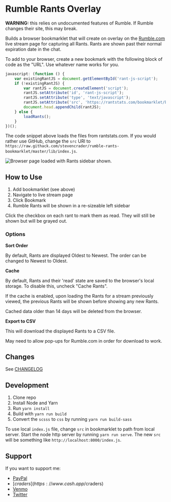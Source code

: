 # Rumble Rants Overlay

**WARNING:** this relies on undocumented features of Rumble. If Rumble changes their site, this may break.

Builds a browser bookmarklet that will create on overlay on the [Rumble.com](https://rumble.com/) live stream page 
for capturing all Rants. Rants are shown past their normal expiration date in the chat.

To add to your browser, create a new bookmark with the following block of code as the "URL". 
Use whatever name works for you.

```javascript
javascript: (function () {
    var existingRantJS = document.getElementById('rant-js-script');
    if (!existingRantJS) {
        var rantJS = document.createElement('script');
        rantJS.setAttribute('id', 'rant-js-script');
        rantJS.setAttribute('type', 'text/javascript');
        rantJS.setAttribute('src', 'https://rantstats.com/bookmarklet/bookmarklet.js');
        document.head.appendChild(rantJS);
    } else {
        loadRants();
    }
})();
```

The code snippet above loads the files from rantstats.com. If you would rather use GitHub, change the `src` URl to
`https://raw.githack.com/stevencrader/rumble-rants-bookmarklet/master/lib/index.js`.

![Browser page loaded with Rants sidebar shown.](https://raw.githubusercontent.com/stevencrader/rumble-rants-bookmarklet/master/docs/screenshot.png "Example Screenshot")

## How to Use

1. Add bookmarklet (see above)
2. Navigate to live stream page
3. Click Bookmark
4. Rumble Rants will be shown in a re-sizeable left sidebar

Click the checkbox on each rant to mark them as read. They will still be shown but will be grayed out.

### Options

**Sort Order**

By default, Rants are displayed Oldest to Newest. The order can be changed to Newest to Oldest.

**Cache**

By default, Rants and their 'read' state are saved to the browser's local storage. 
To disable this, uncheck "Cache Rants".

If the cache is enabled, upon loading the Rants for a stream previously viewed, the previous 
Rants will be shown before showing any new Rants.

Cached data older than 14 days will be deleted from the browser.

**Export to CSV**

This will download the displayed Rants to a CSV file.

May need to allow pop-ups for Rumble.com in order for download to work.

## Changes

See [CHANGELOG](CHANGELOG.md)

## Development

1. Clone repo
2. Install Node and Yarn
3. Run `yarn install`
4. Build with `yarn run build`
5. Convert the `scsss` to `css` by running `yarn run build-sass`

To use local `index.js` file, change `src` in bookmarklet to path from local server.
Start the node http server by running `yarn run serve`. 
The new `src` will be something like `http://localhost:8000/index.js`. 

## Support

If you want to support me:

- [PayPal](https://www.paypal.me/stevencrader)
- [$craders](https://www.cash.app/$craders)
- [Venmo](https://venmo.com/code?user_id=467277291978752568&created=1654152122)
- [Twitter](https://twitter.com/stevencrader)
